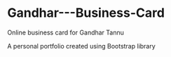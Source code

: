 # Gandhar---Business-Card
Online business card for Gandhar Tannu

A personal portfolio created using Bootstrap library
